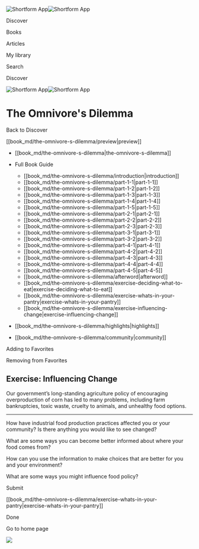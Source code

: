 ![Shortform App](/img/logo.36a2399e.svg)![Shortform App](/img/logo-dark.70c1b072.svg)

Discover

Books

Articles

My library

Search

Discover

![Shortform App](/img/logo.36a2399e.svg)![Shortform App](/img/logo-dark.70c1b072.svg)

# The Omnivore's Dilemma

Back to Discover

[[book_md/the-omnivore-s-dilemma/preview|preview]]

  * [[book_md/the-omnivore-s-dilemma|the-omnivore-s-dilemma]]
  * Full Book Guide

    * [[book_md/the-omnivore-s-dilemma/introduction|introduction]]
    * [[book_md/the-omnivore-s-dilemma/part-1-1|part-1-1]]
    * [[book_md/the-omnivore-s-dilemma/part-1-2|part-1-2]]
    * [[book_md/the-omnivore-s-dilemma/part-1-3|part-1-3]]
    * [[book_md/the-omnivore-s-dilemma/part-1-4|part-1-4]]
    * [[book_md/the-omnivore-s-dilemma/part-1-5|part-1-5]]
    * [[book_md/the-omnivore-s-dilemma/part-2-1|part-2-1]]
    * [[book_md/the-omnivore-s-dilemma/part-2-2|part-2-2]]
    * [[book_md/the-omnivore-s-dilemma/part-2-3|part-2-3]]
    * [[book_md/the-omnivore-s-dilemma/part-3-1|part-3-1]]
    * [[book_md/the-omnivore-s-dilemma/part-3-2|part-3-2]]
    * [[book_md/the-omnivore-s-dilemma/part-4-1|part-4-1]]
    * [[book_md/the-omnivore-s-dilemma/part-4-2|part-4-2]]
    * [[book_md/the-omnivore-s-dilemma/part-4-3|part-4-3]]
    * [[book_md/the-omnivore-s-dilemma/part-4-4|part-4-4]]
    * [[book_md/the-omnivore-s-dilemma/part-4-5|part-4-5]]
    * [[book_md/the-omnivore-s-dilemma/afterword|afterword]]
    * [[book_md/the-omnivore-s-dilemma/exercise-deciding-what-to-eat|exercise-deciding-what-to-eat]]
    * [[book_md/the-omnivore-s-dilemma/exercise-whats-in-your-pantry|exercise-whats-in-your-pantry]]
    * [[book_md/the-omnivore-s-dilemma/exercise-influencing-change|exercise-influencing-change]]
  * [[book_md/the-omnivore-s-dilemma/highlights|highlights]]
  * [[book_md/the-omnivore-s-dilemma/community|community]]



Adding to Favorites 

Removing from Favorites 

## Exercise: Influencing Change

Our government’s long-standing agriculture policy of encouraging overproduction of corn has led to many problems, including farm bankruptcies, toxic waste, cruelty to animals, and unhealthy food options.

* * *

How have industrial food production practices affected you or your community? Is there anything you would like to see changed?

What are some ways you can become better informed about where your food comes from?

How can you use the information to make choices that are better for you and your environment?

What are some ways you might influence food policy?

Submit 

[[book_md/the-omnivore-s-dilemma/exercise-whats-in-your-pantry|exercise-whats-in-your-pantry]]

Done

Go to home page 

![](https://bat.bing.com/action/0?ti=56018282&Ver=2&mid=6054e1db-6d7c-4945-a822-23836f04ffbe&sid=1711133063fa11eebdec89a8b8ae3bbc&vid=171147a063fa11eea7440fcfeb230d96&vids=0&msclkid=N&pi=0&lg=en-US&sw=800&sh=600&sc=24&nwd=1&tl=Shortform%20%7C%20Book&p=https%3A%2F%2Fwww.shortform.com%2Fapp%2Fbook%2Fthe-omnivore-s-dilemma%2Fexercise-influencing-change&r=&lt=340&evt=pageLoad&sv=1&rn=636735)
